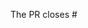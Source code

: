 <!--
1. DON'T FORGET TO LINK THIS PR TO A CORRESPONDING ISSUE BY ADDING ITS ID NEXT TO THE 'closes #' (e.g.: 'The PR closes #1')

2. IF THERE ARE MULTIPLE ISSUES THIS PR SOLVES, USE 'closes #' WITH EACH ISSUE ID NEXT TO IT (e.g.: 'The PR closes #1, closes #2, closes #3')
-->

The PR closes #
